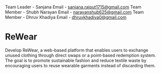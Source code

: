 Team Leader - Sanjana 
Email - sanjana.rajput1715@gmail.com
Team Member - Shubh Narayan
Email - narayanshub625@gmail.com
Team Member - Dhruv Khadiya 
Email - dhruvkhadiya0@gmail.com

# ReWear
Develop ReWear, a web-based platform that enables users to exchange unused clothing  through direct swaps or a point-based redemption system. The goal is to promote sustainable  fashion and reduce textile waste by encouraging users to reuse wearable garments instead of  discarding them.
